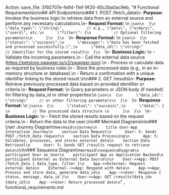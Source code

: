 Action: save_file: 3192707e-fe94-11ef-9f20-40c2ba0ac9eb, "# Functional Requirements\n\n## API Endpoints\n\n### 1. POST /fetch_data\n- **Purpose:** Invokes the business logic to retrieve data from an external source and perform any necessary calculations.\n- **Request Format:**  \n  ```json\n  {\n      \"data_type\": \"string\",          // e.g., \"pets\", \"orders\", \"users\", etc.\n      \"filter\": {\n          // Optional filtering parameters\n      }\n  }\n  ```\n- **Response Format:**  \n  ```json\n  {\n      \"status\": \"success\",\n      \"message\": \"Data has been fetched and processed successfully.\",\n      \"data_id\": \"string\"             // Identifier for the stored result\n  }\n  ```\n- **Business Logic:**  \n  - Validate the incoming parameters.\n  - Call the external data source (https://petstore.swagger.io/v2/swagger.json).\n  - Process or calculate data as required by business rules.\n  - Store the processed data (e.g., in an in-memory structure or database).\n  - Return a confirmation with a unique identifier linking to the stored result.\n\n### 2. GET /results\n- **Purpose:** Retrieve previously processed data based on provided identifier or criteria.\n- **Request Format:**  \n  Query parameters or JSON body (if needed) for filtering by data_id or other properties:\n  ```json\n  {\n      \"data_id\": \"string\"     // or other filtering parameters\n  }\n  ```\n- **Response Format:**  \n  ```json\n  {\n      \"status\": \"success\",\n      \"data\": { \n          // The processed data structure \n      }\n  }\n  ```\n- **Business Logic:**  \n  - Fetch the stored results based on the request criteria.\n  - Return the data to the user.\n\n## Mermaid Diagrams\n\n### User Journey Diagram\n```mermaid\njourney\n    title User-App Interaction Journey\n    section Data Request\n      User: 5: Sends POST /fetch_data request\n    section Data Processing\n      App: 5: Validates, processes, and stores external data\n    section Data Retrieval\n      User: 5: Sends GET /results request to retrieve data\n```\n\n### Sequence Diagram\n```mermaid\nsequenceDiagram\n    participant User as User\n    participant App as Application Backend\n    participant External as External Data Source\n\n    User->>App: POST /fetch_data { data_type, filter }\n    App->>External: Request external data\n    External-->>App: Respond with data\n    App->>App: Process and store data, generate data_id\n    App-->>User: Response { status, message, data_id }\n    User->>App: GET /results?data_id={data_id}\n    App-->>User: Return processed data\n```" , functional_requirements.md